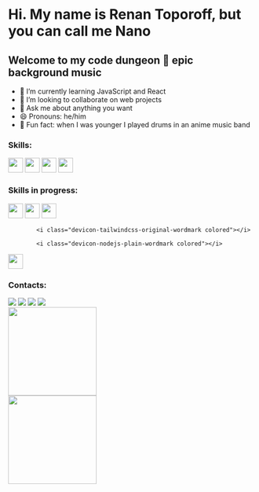           
# Hi. My name is Renan Toporoff, but you can call me Nano 
## Welcome to my code dungeon 🏰 **epic background music**

- 🌱 I’m currently learning JavaScript and React
- 👯 I’m looking to collaborate on web projects
- 💬 Ask me about anything you want
- 😄 Pronouns: he/him
- 🥁 Fun fact: when I was younger I played drums in an anime music band

### Skills:

<img src="https://cdn.jsdelivr.net/gh/devicons/devicon/icons/html5/html5-plain-wordmark.svg" width="30" height="30" />   <img src="https://cdn.jsdelivr.net/gh/devicons/devicon/icons/css3/css3-plain-wordmark.svg" width="30" height="30" />  <img src="https://cdn.jsdelivr.net/gh/devicons/devicon/icons/javascript/javascript-plain.svg" width="30" height="30" />   <img src="https://cdn.jsdelivr.net/gh/devicons/devicon/icons/git/git-plain-wordmark.svg" width="30" height="30" />
       
          
     

### Skills in progress:

<img src="https://cdn.jsdelivr.net/gh/devicons/devicon/icons/react/react-original-wordmark.svg" width="30" height="30" /> <img src="https://cdn.jsdelivr.net/gh/devicons/devicon/icons/tailwindcss/tailwindcss-original-wordmark.svg" width="30" height="30" /> <img src="https://cdn.jsdelivr.net/gh/devicons/devicon/icons/python/python-original-wordmark.svg" width="30" height="30" />




          
            <i class="devicon-tailwindcss-original-wordmark colored"></i>
          
            <i class="devicon-nodejs-plain-wordmark colored"></i>
<img src="https://cdn.jsdelivr.net/gh/devicons/devicon/icons/python/python-original.svg" width="30" height="30"/>

             
          

### Contacts:
<div>
<a href="https://instagram.com/nanoroff" target="_blank"><img loading="lazy" src="https://img.shields.io/badge/-Instagram-%23E4405F?style=for-the-badge&logo=instagram&logoColor=white" target="_blank"></a>
<a href="https://www.twitch.tv/nanoroff" target="_blank"><img loading="lazy" src="https://img.shields.io/badge/Twitch-9146FF?style=for-the-badge&logo=twitch&logoColor=white" target="_blank"></a>
<a href = "mailto:renan.toporoff@gmail.com"><img loading="lazy" src="https://img.shields.io/badge/Gmail-D14836?style=for-the-badge&logo=gmail&logoColor=white" target="_blank"></a>
<a href="https://www.linkedin.com/in/rtoporoff" target="_blank"><img loading="lazy" src="https://img.shields.io/badge/-LinkedIn-%230077B5?style=for-the-badge&logo=linkedin&logoColor=white" target="_blank"></a>   
</div>

<div>
<a href="https://github.com/rtoporoff">
<img loading="lazy" height="180em" src="https://github-readme-stats.vercel.app/api/top-langs/?username=rtoporoff&layout=compact&langs_count=7&theme=dracula"/>
  <br>
<img loading="lazy" height="180em" src="https://github-readme-stats.vercel.app/api?username=rtoporoff&show_icons=true&theme=dracula&include_all_commits=true&count_private=true"/>
</div>
